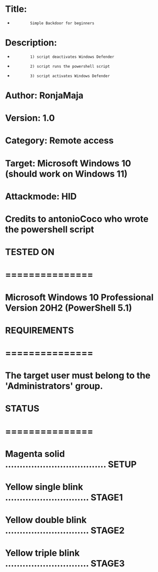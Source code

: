 # Title:      
* 			  Simple Backdoor for beginners
# Description:      
* 			  1) script deactivates Windows Defender
* 			  2) script runs the powershell script
* 			  3) script activates Windows Defender
# Author:           RonjaMaja
# Version:          1.0
# Category:         Remote access
# Target:           Microsoft Windows 10 (should work on Windows 11)
# Attackmode:       HID
# Credits to antonioCoco who wrote the powershell script
#
# TESTED ON
# ===============
# Microsoft Windows 10 Professional Version 20H2 (PowerShell 5.1)
#
# REQUIREMENTS
# ===============
# The target user must belong to the 'Administrators' group.
#
# STATUS
# ===============
# Magenta solid ................................... SETUP
# Yellow single blink ............................. STAGE1
# Yellow double blink ............................. STAGE2
# Yellow triple blink ............................. STAGE3
